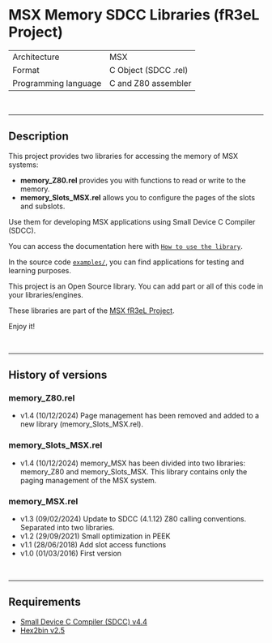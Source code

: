 # MSX Memory SDCC Libraries (fR3eL Project)

<table>
<tr><td>Architecture</td><td>MSX</td></tr>
<tr><td>Format</td><td>C Object (SDCC .rel)</td></tr>
<tr><td>Programming language</td><td>C and Z80 assembler</td></tr>
</table>

<br/>

---

## Description

This project provides two libraries for accessing the memory of MSX systems:
- **memory_Z80.rel** provides you with functions to read or write to the memory. 
- **memory_Slots_MSX.rel** allows you to configure the pages of the slots and subslots.

Use them for developing MSX applications using Small Device C Compiler (SDCC).

You can access the documentation here with [`How to use the library`](docs/HOWTO.md).

In the source code [`examples/`](examples/), you can find applications for testing and learning purposes.

This project is an Open Source library. You can add part or all of this code in your libraries/engines.

These libraries are part of the [MSX fR3eL Project](https://github.com/mvac7/SDCC_MSX_fR3eL).

Enjoy it!   

<br/>

---

## History of versions

### memory_Z80.rel
- v1.4 (10/12/2024) Page management has been removed and added to a new library (memory_Slots_MSX.rel).

### memory_Slots_MSX.rel
- v1.4 (10/12/2024) memory_MSX has been divided into two libraries: memory_Z80 and memory_Slots_MSX. This library contains only the paging management of the MSX system.

### memory_MSX.rel
- v1.3 (09/02/2024) Update to SDCC (4.1.12) Z80 calling conventions. Separated into two libraries.
- v1.2 (29/09/2021) Small optimization in PEEK
- v1.1 (28/06/2018) Add slot access functions
- v1.0 (01/03/2016) First version

<br/>

---

## Requirements

- [Small Device C Compiler (SDCC) v4.4](http://sdcc.sourceforge.net/)
- [Hex2bin v2.5](http://hex2bin.sourceforge.net/)




